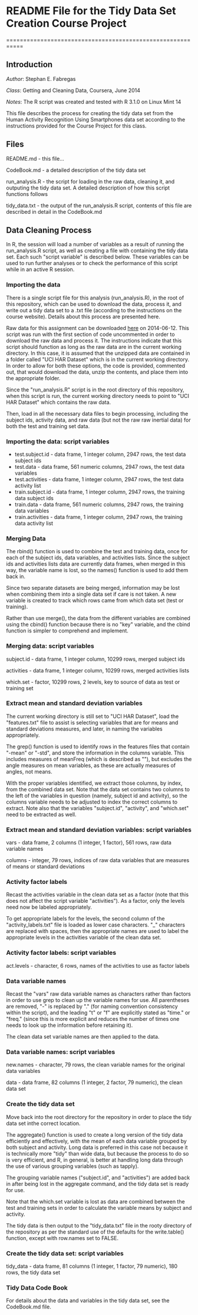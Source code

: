 # README File for the Tidy Data Set Creation Course Project
===========================================================

## Introduction
*Author*: Stephan E. Fabregas

*Class*: Getting and Cleaning Data, Coursera, June 2014

*Notes*: The R script was created and tested with R 3.1.0 on Linux Mint 14

This file describes the process for creating the tidy data set from the Human Activity Recognition Using Smartphones data set according to the instructions provided for the Course Project for this class.

## Files
README.md - this file...

CodeBook.md - a detailed description of the tidy data set

run_analysis.R - the script for loading in the raw data, cleaning it, and outputing the tidy data set. A detailed description of how this script functions follows

tidy_data.txt - the output of the run_analysis.R script, contents of this file are described in detail in the CodeBook.md

## Data Cleaning Process
In R, the session will load a number of variables as a result of running the run_analysis.R script, as well as creating a file with containing the tidy data set. Each such "script variable" is described below. These variables can be used to run further analyses or to check the performance of this script while in an active R session.

### Importing the data
There is a single script file for this analysis (run_analysis.R), in the root of this repository, which can be used to download the data, process it, and write out a tidy data set to a .txt file (according to the instructions on the course website). Details about this process are presented here.

Raw data for this assignment can be downloaded [here](https://d396qusza40orc.cloudfront.net/getData%2Fprojectfiles%2FUCI%20HAR%20Dataset.zip) on 2014-06-12. This script was run with the first section of code uncommented in order to download the raw data and process it. The instructions indicate that this script should function as long as the raw data are in the current working directory. In this case, it is assumed that the unzipped data are contained in a folder called "UCI HAR Dataset" which is in the current working directory. In order to allow for both these options, the code is provided, commented out, that would download the data, unzip the contents, and place them into the appropriate folder.

Since the "run_analysis.R" script is in the root directory of this repository, when this script is run, the current working directory needs to point to "UCI HAR Dataset" which contains the raw data.

Then, load in all the necessary data files to begin processing, including the subject ids, activity data, and raw data (but not the raw raw inertial data) for both the test and training set data.

### Importing the data: script variables
- test.subject.id - data frame, 1 integer column, 2947 rows, the test data subject ids
- test.data - data frame, 561 numeric columns, 2947 rows, the test data variables
- test.activities - data frame, 1 integer column, 2947 rows, the test data activity list
- train.subject.id - data frame, 1 integer column, 2947 rows, the training data subject ids
- train.data - data frame, 561 numeric columns, 2947 rows, the training data variables
- train.activities - data frame, 1 integer column, 2947 rows, the training data activity list

### Merging Data
The rbind() function is used to combine the test and training data, once for each of the subject ids, data variables, and activities lists. Since the subject ids and activities lists data are currently data frames, when merged in this way, the variable name is lost, so the names() function is used to add them back in.

Since two separate datasets are being merged, information may be lost when combining them into a single data set if care is not taken. A new variable is created to track which rows came from which data set (test or training).

Rather than use merge(), the data from the different variables are combined using the cbind() function because there is no "key" variable, and the cbind function is simpler to comprehend and implement.

### Merging data: script variables
subject.id - data frame, 1 integer column, 10299 rows, merged subject ids

activities - data frame, 1 integer column, 10299 rows, merged activities lists

which.set - factor, 10299 rows, 2 levels, key to source of data as test or training set

### Extract mean and standard deviation variables
The current working directory is still set to "UCI HAR Dataset", load the "features.txt" file to assist is selecting variables that are for means and standard deviations measures, and later, in naming the variables appropriately.

The grep() function is used to identify rows in the features files that contain "-mean" or "-std", and store the information in the columns variable. This includes measures of meanFreq (which is described as ""), but excludes the angle measures on mean variables, as these are actually measures of angles, not means.

With the proper variables identified, we extract those columns, by index, from the combined data set. Note that the data set contains two columns to the left of the variables in question (namely, subject id and activity), so the columns variable needs to be adjusted to index the correct columns to extract. Note also that the variables "subject.id", "activity", and "which.set" need to be extracted as well.

### Extract mean and standard deviation variables: script variables
vars - data frame, 2 columns (1 integer, 1 factor), 561 rows, raw data variable names

columns - integer, 79 rows, indices of raw data variables that are measures of means or standard deviations

### Activity factor labels
Recast the activities variable in the clean data set as a factor (note that this does not affect the script variable "activities"). As a factor, only the levels need now be labeled appropriately.

To get appropriate labels for the levels, the second column of the "activity_labels.txt" file is loaded as lower case characters. "_" characters are replaced with spaces, then the appropriate names are used to label the appropriate levels in the activities variable of the clean data set.

### Activity factor labels: script variables
act.levels - character, 6 rows, names of the activities to use as factor labels

### Data variable names
Recast the "vars" raw data variable names as characters rather than factors in order to use grep to clean up the variable names for use. All parentheses are removed, "-" is replaced by "." (for naming convention consistency within the script), and the leading "t" or "f" are explicitly stated as "time." or "freq." (since this is more explicit and reduces the number of times one needs to look up the information before retaining it).

The clean data set variable names are then applied to the data.

### Data variable names: script variables
new.names - character, 79 rows, the clean variable names for the original data variables

data - data frame, 82 columns (1 integer, 2 factor, 79 numeric), the clean data set

### Create the tidy data set
Move back into the root directory for the repository in order to place the tidy data set inthe correct location.

The aggregate() function is used to create a long version of the tidy data efficiently and effectively, with the mean of each data variable grouped by both subject and activity. Long data is preferred in this case not because it is technically more "tidy" than wide data, but because the process to do so is very efficient, and R, in general, is better at handling long data through the use of various grouping variables (such as tapply).

The grouping variable names ("subject.id", and "activities") are added back in after being lost in the aggregate command, and the tidy data set is ready for use.

Note that the which.set variable is lost as data are combined between the test and training sets in order to calculate the variable means by subject and activity.

The tidy data is then output to the "tidy_data.txt" file in the rooty directory of the repository as per the standard use of the defaults for the write.table() function, except with row.names set to FALSE.

### Create the tidy data set: script variables
tidy_data - data frame, 81 columns (1 integer, 1 factor, 79 numeric), 180 rows, the tidy data set

### Tidy Data Code Book
For details about the data and variables in the tidy data set, see the CodeBook.md file.

